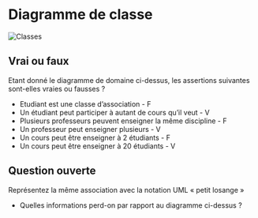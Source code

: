 # Diagramme de classe

![Classes](uml/classes.png)

## Vrai ou faux

Etant donné le diagramme de domaine ci-dessus, les assertions suivantes sont-elles vraies ou fausses ? 
- Etudiant est une classe d’association - F
- Un étudiant peut participer à autant de cours qu’il veut - V
- Plusieurs professeurs peuvent enseigner la même discipline - F
- Un professeur peut enseigner plusieurs - V
- Un cours peut être enseigner à 2 étudiants - F
- Un cours peut être enseigner à 20 étudiants - V

## Question ouverte

Représentez la même association avec la notation UML « petit losange » 

- Quelles informations perd-on par rapport au diagramme ci-dessus ? 